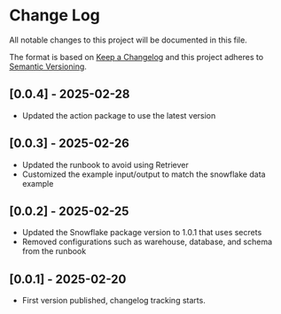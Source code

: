 # Change Log

All notable changes to this project will be documented in this file.

The format is based on [Keep a Changelog](https://keepachangelog.com/)
and this project adheres to [Semantic Versioning](https://semver.org/).

## [0.0.4] - 2025-02-28

- Updated the action package to use the latest version

## [0.0.3] - 2025-02-26

- Updated the runbook to avoid using Retriever
- Customized the example input/output to match the snowflake data example

## [0.0.2] - 2025-02-25

- Updated the Snowflake package version to 1.0.1 that uses secrets
- Removed configurations such as warehouse, database, and schema from the runbook

## [0.0.1] - 2025-02-20

- First version published, changelog tracking starts.
